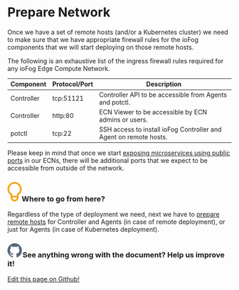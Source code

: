 # Prepare Network

Once we have a set of remote hosts (and/or a Kubernetes cluster) we need to make sure that we have appropriate firewall rules for the ioFog components that we will start deploying on those remote hosts.

The following is an exhaustive list of the ingress firewall rules required for any ioFog Edge Compute Network.

| Component  | Protocol/Port | Description                                                       |
| ---------- | ------------- | ----------------------------------------------------------------- |
| Controller | tcp:51121     | Controller API to be accessible from Agents and potctl.         |
| Controller | http:80       | ECN Viewer to be accessible by ECN admins or users.               |
| potctl   | tcp:22        | SSH access to install ioFog Controller and Agent on remote hosts. |

Please keep in mind that once we start [exposing microservices using public ports](../ioFog_3.0/applications/microservice-exposing) in our ECNs, there will be additional ports that we expect to be accessible from outside of the network.

<aside class="notifications tip">
  <h3><img src="/images/icos/ico-tip.svg" alt="">Where to go from here?</h3>
  <p>Regardless of the type of deployment we need, next we have to <a href=#/./ioFog_3.0/platfomr-deployment/prepare-your-remote-hosts>prepare remote hosts</a> for Controller and Agents (in case of remote deployment), or just for Agents (in case of Kubernetes deployment).</p>
</aside>

<aside class="notifications contribute">
  <h3><img src="/images/icos/ico-github.svg" alt="">See anything wrong with the document? Help us improve it!</h3>
  <a href="https://github.com/eclipse-iofog/iofog.org/edit/develop/content/docs/3.0/platform-deployment/prepare-your-network.md"
    target="_blank">
    <p>Edit this page on Github!</p>
  </a>
</aside>
